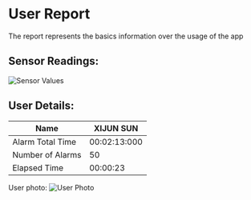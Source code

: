 # User Report
The report represents the basics information over the usage of the app
## Sensor Readings:
![Sensor Values](C:\Users\icadmin\user_ui\gui/data/img/graphs/graph_20240829154613_2.png)
## User Details:
| Name | XIJUN  SUN |
| --- | --- |
| Alarm Total Time | 00:02:13:000 |
| Number of Alarms | 50 |
| Elapsed Time | 00:00:23 |
User photo:
![User Photo](C:/Users/icadmin/Pictures/yanyan.jpg)
